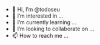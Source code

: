 - 👋 Hi, I’m @todoseu
- 👀 I’m interested in ...
- 🌱 I’m currently learning ...
- 💞️ I’m looking to collaborate on ...
- 📫 How to reach me ...

<!---
todoseu/todoseu is a ✨ special ✨ repository because its `README.md` (this file) appears on your GitHub profile.
You can click the Preview link to take a look at your changes.
--->
